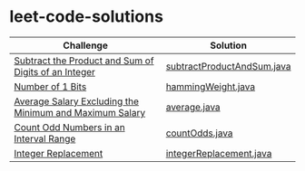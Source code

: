 # leet-code-solutions

| Challenge                                                                                                                     | Solution                                                                              |
| ----------------------------------------------------------------------------------------------------------------------------- | --------------------------------------------------------------------------------------|
| [Subtract the Product and Sum of Digits of an Integer](https://leetcode.com/problems/subtract-the-product-and-sum-of-digits-of-an-integer/?isFullScreen=true)                  | [subtractProductAndSum.java](./solutions/subtractProductAndSum.java)              |
| [Number of 1 Bits](https://leetcode.com/problems/number-of-1-bits/?isFullScreen=true)                  | [hammingWeight.java](./solutions/hammingWeight.java)
| [Average Salary Excluding the Minimum and Maximum Salary](https://leetcode.com/problems/average-salary-excluding-the-minimum-and-maximum-salary/?isFullScreen=true)                  | [average.java](./solutions/average.java)              |
| [Count Odd Numbers in an Interval Range](https://leetcode.com/problems/number-of-1-bits/?isFullScreen=true)                  | [countOdds.java](./solutions/countOdds.java)
| [Integer Replacement](https://leetcode.com/problems/integer-replacement/?isFullScreen=true)                  | [integerReplacement.java](./solutions/integerReplacement.java)

